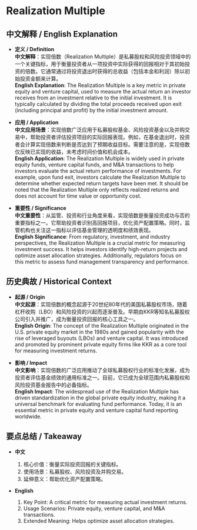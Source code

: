 # Realization Multiple

## 中文解释 / English Explanation

* **定义 / Definition**  
  **中文解释**：实现倍数（Realization Multiple）是私募股权和风险投资领域中的一个关键指标，用于衡量投资者从一项投资中实际获得的回报相对于其初始投资的倍数。它通常通过将投资退出时获得的总收益（包括本金和利润）除以初始投资金额来计算。  
  **English Explanation**: The Realization Multiple is a key metric in private equity and venture capital, used to measure the actual return an investor receives from an investment relative to the initial investment. It is typically calculated by dividing the total proceeds received upon exit (including principal and profit) by the initial investment amount.

* **应用 / Application**  
  **中文应用场景**：实现倍数广泛应用于私募股权基金、风险投资基金以及并购交易中，帮助投资者评估投资项目的实际回报表现。例如，在基金退出时，投资者会计算实现倍数来判断是否达到了预期收益目标。需要注意的是，实现倍数仅反映已实现的收益，未考虑时间价值和机会成本。  
  **English Application**: The Realization Multiple is widely used in private equity funds, venture capital funds, and M&A transactions to help investors evaluate the actual return performance of investments. For example, upon fund exit, investors calculate the Realization Multiple to determine whether expected return targets have been met. It should be noted that the Realization Multiple only reflects realized returns and does not account for time value or opportunity cost.

* **重要性 / Significance**  
  **中文重要性**：从监管、投资和行业角度来看，实现倍数是衡量投资成功与否的重要指标之一。它帮助投资者识别高回报项目，优化资产配置策略。同时，监管机构也关注这一指标以评估基金管理的透明度和绩效表现。  
  **English Significance**: From regulatory, investment, and industry perspectives, the Realization Multiple is a crucial metric for measuring investment success. It helps investors identify high-return projects and optimize asset allocation strategies. Additionally, regulators focus on this metric to assess fund management transparency and performance.

## 历史典故 / Historical Context

* **起源 / Origin**  
  **中文起源**：实现倍数的概念起源于20世纪80年代的美国私募股权市场，随着杠杆收购（LBO）和风险投资的兴起而逐渐普及。早期由KKR等知名私募股权公司引入并推广，成为衡量投资回报的核心工具之一。  
  **English Origin**: The concept of the Realization Multiple originated in the U.S. private equity market in the 1980s and gained popularity with the rise of leveraged buyouts (LBOs) and venture capital. It was introduced and promoted by prominent private equity firms like KKR as a core tool for measuring investment returns.

* **影响 / Impact**  
  **中文影响**：实现倍数的广泛应用推动了全球私募股权行业的标准化发展，成为投资者评估基金绩效的通用标准之一。目前，它已成为全球范围内私募股权和风险投资基金报告中的必备指标。  
  **English Impact**: The widespread use of the Realization Multiple has driven standardization in the global private equity industry, making it a universal benchmark for evaluating fund performance. Today, it is an essential metric in private equity and venture capital fund reporting worldwide.

## 要点总结 / Takeaway

* **中文**  
  1. 核心价值：衡量实际投资回报的关键指标。
  2. 使用场景：私募股权、风险投资及并购交易。
  3. 延伸意义：帮助优化资产配置策略。

* **English**  
  1. Key Point: A critical metric for measuring actual investment returns.
  2. Usage Scenarios: Private equity, venture capital, and M&A transactions.
  3. Extended Meaning: Helps optimize asset allocation strategies.